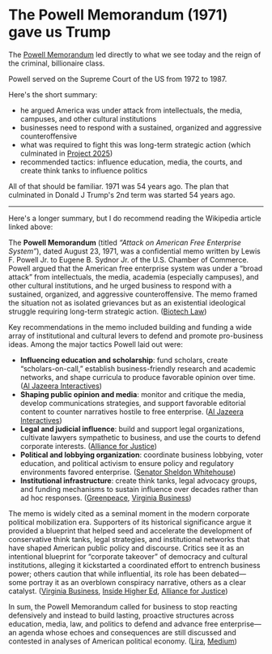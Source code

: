 # The Powell Memorandum (1971) gave us Trump

The [Powell
Memorandum](https://en.wikipedia.org/wiki/Lewis_F._Powell_Jr.#Powell_Memorandum,_1971)
led directly to what we see today and the reign of the criminal,
billionaire class.

Powell served on the Supreme Court of the US from 1972 to 1987.

Here's the short summary:
 * he argued America was under attack from intellectuals, the media,
   campuses, and other cultural institutions
 * businesses need to respond with a sustained, organized and
   aggressive counteroffensive
 * what was required to fight this was long-term strategic action
   (which culminated in [Project 2025][10])
 * recommended tactics: influence education, media, the courts,
   and create think tanks to influence politics

All of that should be familiar.  1971 was 54 years ago.  The plan that
culminated in Donald J Trump's 2nd term was started 54 years ago.

-------------------------------------------------------------------------------

Here's a longer summary, but I do recommend reading the Wikipedia
article linked above:

The **Powell Memorandum** (titled *“Attack on American Free Enterprise
System”*), dated August 23, 1971, was a confidential memo written by
Lewis F. Powell Jr. to Eugene B. Sydnor Jr. of the U.S. Chamber of
Commerce. Powell argued that the American free enterprise system was
under a “broad attack” from intellectuals, the media, academia
(especially campuses), and other cultural institutions, and he urged
business to respond with a sustained, organized, and aggressive
counteroffensive. The memo framed the situation not as isolated
grievances but as an existential ideological struggle requiring
long-term strategic action. ([Biotech Law][1])

Key recommendations in the memo included building and funding a wide
array of institutional and cultural levers to defend and promote
pro-business ideas. Among the major tactics Powell laid out were:

* **Influencing education and scholarship**: fund scholars, create
  “scholars-on-call,” establish business-friendly research and
  academic networks, and shape curricula to produce favorable opinion
  over time. ([Al Jazeera Interactives][2])
* **Shaping public opinion and media**: monitor and critique the
  media, develop communications strategies, and support favorable
  editorial content to counter narratives hostile to free
  enterprise. ([Al Jazeera Interactives][2])
* **Legal and judicial influence**: build and support legal
  organizations, cultivate lawyers sympathetic to business, and use
  the courts to defend corporate interests. ([Alliance for
  Justice][3])
* **Political and lobbying organization**: coordinate business
  lobbying, voter education, and political activism to ensure policy
  and regulatory environments favored enterprise. ([Senator Sheldon
  Whitehouse][4])
* **Institutional infrastructure**: create think tanks, legal advocacy
  groups, and funding mechanisms to sustain influence over decades
  rather than ad hoc responses. ([Greenpeace][5], [Virginia
  Business][6])

The memo is widely cited as a seminal moment in the modern corporate
political mobilization era. Supporters of its historical significance
argue it provided a blueprint that helped seed and accelerate the
development of conservative think tanks, legal strategies, and
institutional networks that have shaped American public policy and
discourse. Critics see it as an intentional blueprint for “corporate
takeover” of democracy and cultural institutions, alleging it
kickstarted a coordinated effort to entrench business power; others
caution that while influential, its role has been debated—some portray
it as an overblown conspiracy narrative, others as a clear
catalyst. ([Virginia Business][6], [Inside Higher Ed][7], [Alliance
for Justice][3])

In sum, the Powell Memorandum called for business to stop reacting
defensively and instead to build lasting, proactive structures across
education, media, law, and politics to defend and advance free
enterprise—an agenda whose echoes and consequences are still discussed
and contested in analyses of American political economy. ([Lira][8],
[Medium][9])

[1]: https://biotech.law.lsu.edu/blog/powell-memo.pdf?utm_source=chatgpt.com "powell-memo.pdf"
[2]: https://interactive.aljazeera.com/aje/2017/the-people-vs-america/1970s.html?utm_source=chatgpt.com "1970s A corporate blueprint to dominate democracy"
[3]: https://afj.org/article/the-atlantic-the-other-memo-that-started-the-conservative-legal-movement/?utm_source=chatgpt.com "The Other Memo That Started the Conservative Legal ..."
[4]: https://www.whitehouse.senate.gov/news/speeches/the-scheme-1-the-powell-memo/?utm_source=chatgpt.com "The Scheme 1: The Powell Memo"
[5]: https://www.greenpeace.org/usa/democracy/the-lewis-powell-memo-a-corporate-blueprint-to-dominate-democracy/?utm_source=chatgpt.com "The Lewis Powell Memo: A Corporate Blueprint to Dominate ..."
[6]: https://virginiabusiness.com/did-this-document-put-big-business-in-the-political-drivers-seat/?utm_source=chatgpt.com "The Powell Memo"
[7]: https://www.insidehighered.com/opinion/views/2023/05/09/powell-memo-helped-launch-attacks-higher-ed-opinion?utm_source=chatgpt.com "Powell memo helped launch attacks on higher ed (opinion)"
[8]: https://lira.bc.edu/work/ns/1f4c3901-0c97-497d-a4fc-a09cfd97f998?utm_source=chatgpt.com "Attack on American Free Enterprise System"
[9]: https://medium.com/volans/how-the-powell-memorandum-changed-capitalism-and-what-we-can-learn-from-it-today-d2ce10234f82?utm_source=chatgpt.com "How the Powell Memorandum changed capitalism"
[10]: https://en.wikipedia.org/wiki/Project_2025 "Project 2025"
